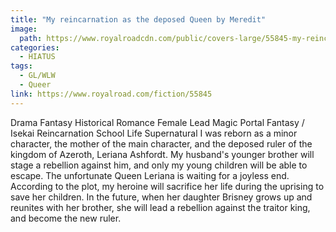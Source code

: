 ```yaml
---
title: "My reincarnation as the deposed Queen by Meredit"
image: 
  path: https://www.royalroadcdn.com/public/covers-large/55845-my-reincarnation-as-the-deposed-queen.jpg
categories:
  - HIATUS
tags:
  - GL/WLW
  - Queer
link: https://www.royalroad.com/fiction/55845
---
```

Drama Fantasy Historical Romance Female Lead Magic Portal Fantasy / Isekai Reincarnation School Life Supernatural
I was reborn as a minor character, the mother of the main character, and the deposed ruler of the kingdom of Azeroth, Leriana Ashfordt.
My husband's younger brother will stage a rebellion against him, and only my young children will be able to escape. The unfortunate Queen Leriana is waiting for a joyless end. According to the plot, my heroine will sacrifice her life during the uprising to save her children. In the future, when her daughter Brisney grows up and reunites with her brother, she will lead a rebellion against the traitor king, and become the new ruler.